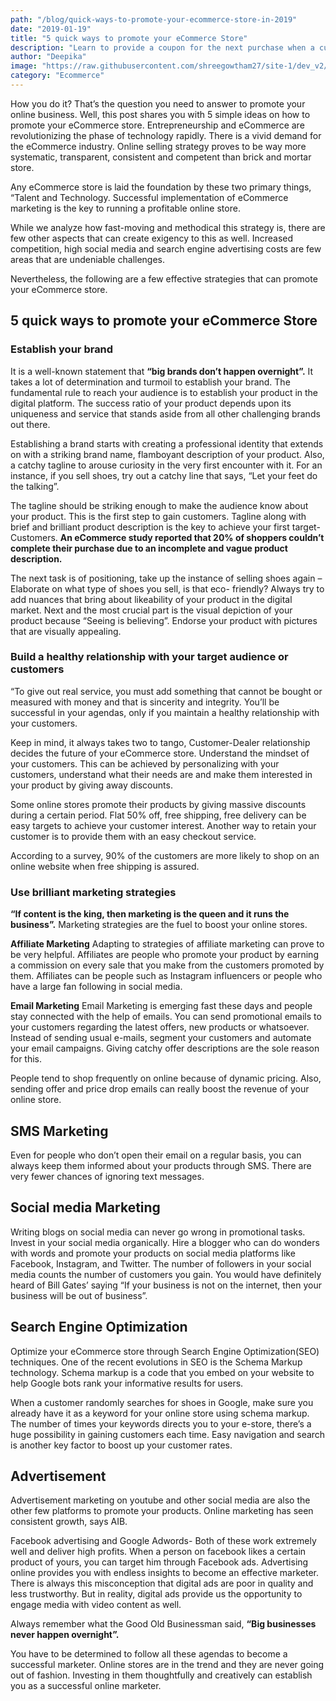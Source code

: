 ```yaml
---
path: "/blog/quick-ways-to-promote-your-ecommerce-store-in-2019"
date: "2019-01-19"
title: "5 quick ways to promote your eCommerce Store"
description: "Learn to provide a coupon for the next purchase when a customer makes an order and send it within the order notification email itself"
author: "Deepika"
image: "https://raw.githubusercontent.com/shreegowtham27/site-1/dev_v2/src/images/blog/5-Quick-ways-to-promote-your-Ecommerce-store-in-2019/5-Quick-ways-to-promote-your-Ecommerce-store-in-2019.jpg"
category: "Ecommerce"
---
```

How you do it?
That’s the question you need to answer to promote your online business. Well, this post shares you with 5 simple ideas on how to promote your eCommerce store.
Entrepreneurship and eCommerce are revolutionizing the phase of technology rapidly. There is a vivid demand for the eCommerce industry. Online selling strategy proves to be way more systematic, transparent, consistent and competent than brick and mortar store.

Any eCommerce store is laid the foundation by these two primary things, “Talent and Technology. Successful implementation of eCommerce marketing is the key to running a profitable online store.

While we analyze how fast-moving and methodical this strategy is, there are few other aspects that can create exigency to this as well. Increased competition, high social media and search engine advertising costs are few areas that are undeniable challenges.

Nevertheless, the following are a few effective strategies that can promote your eCommerce store.
## 5 quick ways to promote your eCommerce Store
### Establish your brand

It is a well-known statement that **“big brands don’t happen overnight”.** It takes a lot of determination and turmoil to establish your brand. The fundamental rule to reach your audience is to establish your product in the digital platform. The success ratio of your product depends upon its uniqueness and service that stands aside from all other challenging brands out there.

Establishing a brand starts with creating a professional identity that extends on with a striking brand name, flamboyant description of your product. Also, a catchy tagline to arouse curiosity in the very first encounter with it. For an instance, if you sell shoes, try out a catchy line that says, “Let your feet do the talking”.

The tagline should be striking enough to make the audience know about your product. This is the first step to gain customers. Tagline along with brief and brilliant product description is the key to achieve your first target- Customers.
**An eCommerce study reported that 20% of shoppers couldn’t complete their purchase due to an incomplete and vague product description.**

The next task is of positioning, take up the instance of selling shoes again – Elaborate on what type of shoes you sell, is that eco- friendly? Always try to add nuances that bring about likeability of your product in the digital market. Next and the most crucial part is the visual depiction of your product because “Seeing is believing”. Endorse your product with pictures that are visually appealing.
### Build a healthy relationship with your target audience or customers

“To give out real service, you must add something that cannot be bought or measured with money and that is sincerity and integrity. You’ll be successful in your agendas, only if you maintain a healthy relationship with your customers.

Keep in mind, it always takes two to tango, Customer-Dealer relationship decides the future of your eCommerce store. Understand the mindset of your customers. This can be achieved by personalizing with your customers, understand what their needs are and make them interested in your product by giving away discounts.

Some online stores promote their products by giving massive discounts during a certain period. Flat 50% off, free shipping, free delivery can be easy targets to achieve your customer interest. Another way to  <link-text url="https://www.retainful.com/" rel="noopener" target="_blank">retain your customer</link-text> is to provide them with an easy checkout service.

According to a survey, 90% of the customers are more likely to shop on an online website when free shipping is assured.
### Use brilliant marketing strategies

**“If content is the king, then marketing is the queen and it runs the business”.** Marketing strategies are the fuel to boost your online stores.

**Affiliate Marketing**
Adapting to strategies of affiliate marketing can prove to be very helpful. Affiliates are people who promote your product by earning a commission on every sale that you make from the customers promoted by them. Affiliates can be people such as Instagram influencers or people who have a large fan following in social media.

**Email Marketing**
Email Marketing is emerging fast these days and people stay connected with the help of emails. You can send promotional emails to your customers regarding the latest offers, new products or whatsoever. Instead of sending usual e-mails, segment your customers and <link-text url="https://www.campaignrabbit.com/" terget="_blank" rel="noopener">automate your email campaigns. Giving catchy offer descriptions are the sole reason for this.

People tend to shop frequently on online because of dynamic pricing. Also, sending offer and price drop <link-text url="https://www.campaignrabbit.com/how-automated-email-grow-online-business/" target="_blank" rel="noopener">emails can really boost the revenue</link-text> of your online store.
## SMS Marketing
Even for people who don’t open their email on a regular basis, you can always keep them informed about your products through SMS. There are very fewer chances of ignoring text messages.

## Social media Marketing
Writing blogs on social media can never go wrong in promotional tasks. Invest in your social media organically. Hire a blogger who can do wonders with words and promote your products on social media platforms like Facebook, Instagram, and Twitter. The number of followers in your social media counts the number of customers you gain. You would have definitely heard of Bill Gates’ saying “If your business is not on the internet, then your business will be out of business”.
## Search Engine Optimization

Optimize your eCommerce store through Search Engine Optimization(SEO) techniques. One of the recent evolutions in SEO is the <link-text url="https://www.searchenginejournal.com/schema-101-improve-seo-results/204858/" target="_blank" rel="noopener nofollow">Schema Markup technology.</link-text> Schema markup is a code that you embed on your website to help Google bots rank your informative results for users.

When a customer randomly searches for shoes in Google, make sure you already have it as a keyword for your online store using schema markup. The number of times your keywords directs you to your e-store, there’s a huge possibility in gaining customers each time.
Easy navigation and search is another key factor to boost up your customer rates.

## Advertisement

Advertisement marketing on youtube and other social media are also the other few platforms to promote your products. Online marketing has seen consistent growth, says AIB.

Facebook advertising and Google Adwords- Both of these work extremely well and deliver high profits. When a person on facebook likes a certain product of yours, you can target him through Facebook ads. Advertising online provides you with endless insights to become an effective marketer. There is always this misconception that digital ads are poor in quality and less trustworthy. But in reality, digital ads provide us the opportunity to <link-text url="https://www.business2community.com/seo/5-ways-video-content-can-improve-your-seo-02159034" target="_blank" rel="noopener nofollow">engage media with video content</link-text> as well.

Always remember what the Good Old Businessman said,
**“Big businesses never happen overnight”.**

You have to be determined to follow all these agendas to become a successful marketer. Online stores are in the trend and they are never going out of fashion. Investing in them thoughtfully and creatively can establish you as a successful online marketer.